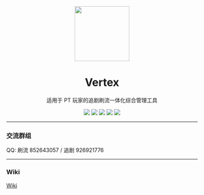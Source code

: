 <div align="center">
  <img src="https://wiki.vertex.icu/logo-vertex.png" width="144"/>
</div>
<div align="center">
  <h1 align="center">Vertex</h1>
  <p align="center">适用于 PT 玩家的追剧刷流一体化综合管理工具</p>
  <p align="center">
    <a href="https://github.com/l-s-w-l/vertex"><img src="https://img.shields.io/github/stars/l-s-w-l/vertex" /></a>
    <a href="https://github.com/l-s-w-l/vertex"><img src="https://img.shields.io/github/license/l-s-w-l/vertex"></a>
    <a href="https://github.com/l-s-w-l/vertex"><img src="https://img.shields.io/github/languages/top/l-s-w-l/vertex"></a>
    <a href="https://hub.docker.com/r/lswl/vertex"><img src="https://img.shields.io/docker/pulls/lswl/vertex.svg" /></a>
    <a href="https://hub.docker.com/r/lswl/vertex"><img src="https://img.shields.io/docker/image-size/lswl/vertex" /></a>
  </p>
</div>
<hr/>
<h3>交流群组</h3>
<p>QQ: 刷流 852643057 / 追剧 926921776</p>
<hr/>
<h3>Wiki</h3>
<p><a href="https://wiki.vertex.icu">Wiki</a></p>